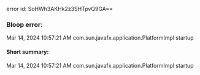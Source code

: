 error id: SoHWh3AKHk2z3SHTpvQ9GA==
### Bloop error:

Mar 14, 2024 10:57:21 AM com.sun.javafx.application.PlatformImpl startup
#### Short summary: 

Mar 14, 2024 10:57:21 AM com.sun.javafx.application.PlatformImpl startup